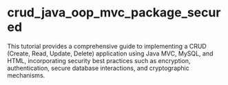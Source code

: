 # crud_java_oop_mvc_package_secured
This tutorial provides a comprehensive guide to implementing 
a CRUD (Create, Read, Update, Delete) application using Java MVC, MySQL, and HTML,
incorporating security best practices such as encryption, authentication,
secure database interactions, and cryptographic mechanisms.
